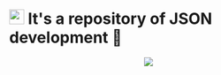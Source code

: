 # <img src="https://cdn.worldvectorlogo.com/logos/json.svg" height="27"> It's a repository of JSON development 📜

<div align="center"><img src="https://miro.medium.com/max/640/1*VcvIPMQMJdBefcqF5F7P9Q.png"></div>
